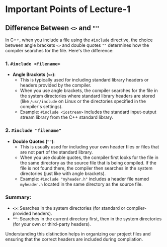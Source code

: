# Important Points of Lecture-1

## Difference Between `<>` and `""`

In C++, when you include a file using the `#include` directive, the choice between angle brackets `<>` and double quotes `""` determines how the compiler searches for the file. Here's the difference:

### 1. `#include <filename>`

- **Angle Brackets (`<>`)**:
  - This is typically used for including standard library headers or headers provided by the compiler.
  - When you use angle brackets, the compiler searches for the file in the system directories where standard library headers are stored (like `/usr/include` on Linux or the directories specified in the compiler's settings).
  - Example: `#include <iostream>` includes the standard input-output stream library from the C++ standard library.

### 2. `#include "filename"`

- **Double Quotes (`""`)**:
  - This is usually used for including your own header files or files that are not part of the standard library.
  - When you use double quotes, the compiler first looks for the file in the same directory as the source file that is being compiled. If the file is not found there, the compiler then searches in the system directories (just like with angle brackets).
  - Example: `#include "myheader.h"` includes a header file named `myheader.h` located in the same directory as the source file.

### Summary:

- **`<>`**: Searches in the system directories (for standard or compiler-provided headers).
- **`""`**: Searches in the current directory first, then in the system directories (for your own or third-party headers).

Understanding this distinction helps in organizing our project files and ensuring that the correct headers are included during compilation.
